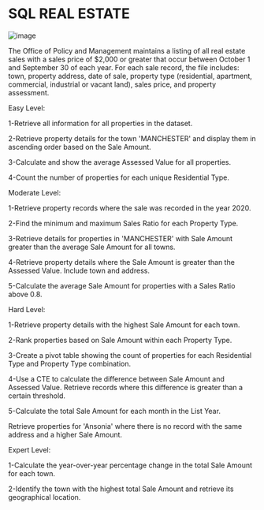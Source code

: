 # SQL REAL ESTATE
![image](https://github.com/sahil07codac/sql-real-estate/assets/141804728/2ee78616-2b9e-4d72-8093-e6592417d4dd)

The Office of Policy and Management maintains a listing of all real estate sales with a sales price of $2,000 or greater that occur between October 1 and September 30 of each year. For each sale record, the file includes: town, property address, date of sale, property type (residential, apartment, commercial, industrial or vacant land), sales price, and property assessment.


Easy Level: 

1-Retrieve all information for all properties in the dataset.

2-Retrieve property details for the town 'MANCHESTER' and display them in ascending order based on the Sale Amount.

3-Calculate and show the average Assessed Value for all properties.

4-Count the number of properties for each unique Residential Type.

Moderate Level: 

1-Retrieve property records where the sale was recorded in the year 2020.

2-Find the minimum and maximum Sales Ratio for each Property Type.

3-Retrieve details for properties in 'MANCHESTER' with Sale Amount greater than the average Sale Amount for all towns.

4-Retrieve property details where the Sale Amount is greater than the Assessed Value. Include town and address.

5-Calculate the average Sale Amount for properties with a Sales Ratio above 0.8.

Hard Level: 

1-Retrieve property details with the highest Sale Amount for each town.

2-Rank properties based on Sale Amount within each Property Type.

3-Create a pivot table showing the count of properties for each Residential Type and Property Type combination.

4-Use a CTE to calculate the difference between Sale Amount and Assessed Value. Retrieve records where this difference is greater than a certain threshold.

5-Calculate the total Sale Amount for each month in the List Year.

Retrieve properties for 'Ansonia' where there is no record with the same address and a higher Sale Amount.

Expert Level:

1-Calculate the year-over-year percentage change in the total Sale Amount for each town.

2-Identify the town with the highest total Sale Amount and retrieve its geographical location.
